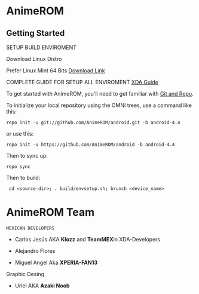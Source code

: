 AnimeROM
========


Getting Started
---------------

SETUP BUILD ENVIROMENT

Download Linux Distro

Prefer Linux Mint 64 Bits  [Download Link](http://mirror.umd.edu/linuxmint/images/stable/16/linuxmint-16-cinnamon-dvd-64bit.iso)

COMPLETE GUIDE FOR SETUP ALL ENVIROMENT  [XDA Guide](http://forum.xda-developers.com/showthread.php?t=2485160)


To get started with AnimeROM, you'll need to get
familiar with [Git and Repo](http://source.android.com/download/using-repo).

To initialize your local repository using the OMNI trees, use a command like this:

    repo init -u git://github.com/AnimeROM/android.git -b android-4.4

or use this:

    repo init -u https://github.com/AnimeROM/android -b android-4.4

Then to sync up:

    repo sync

Then to build:

     cd <source-dir>; . build/envsetup.sh; brunch <device_name>



AnimeROM Team
===============

    MEXICAN DEVELOPERS

* Carlos Jesús AKA <b>Klozz</b> and <b>TeamMEX</b>in XDA-Developers
 
* Alejandro Flores 

* Miguel Angel Aka <b>XPERIA-FAN13</B>


Graphic Desing

* Uriel AKA <b>Azaki Noob</b>
